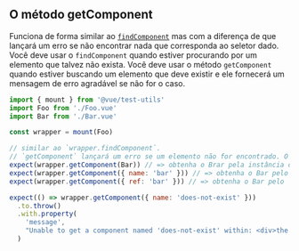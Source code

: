 ## O método getComponent

Funciona de forma similar ao [`findComponent`](./findComponent.md) mas com a diferença de que lançará um erro se não encontrar nada que corresponda ao seletor dado. Você deve usar o `findComponent` quando estiver procurando por um elemento que talvez não exista. Você deve usar o método `getComponent` quando estiver buscando um elemento que deve existir e ele fornecerá um mensagem de erro agradável se não for o caso.

```js
import { mount } from '@vue/test-utils'
import Foo from './Foo.vue'
import Bar from './Bar.vue'

const wrapper = mount(Foo)

// similar ao `wrapper.findComponent`.
// `getComponent` lançará um erro se um elemento não for encontrado. O `findComponent` não fará nada.
expect(wrapper.getComponent(Bar)) // => obtenha o Brar pela instância do componente
expect(wrapper.getComponent({ name: 'bar' })) // => obtenha o Bar pelo `name`
expect(wrapper.getComponent({ ref: 'bar' })) // => obtenha o Bar pelo `ref`

expect(() => wrapper.getComponent({ name: 'does-not-exist' }))
  .to.throw()
  .with.property(
    'message',
    "Unable to get a component named 'does-not-exist' within: <div>the actual DOM here...</div>"
  )
```
